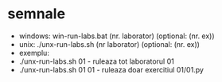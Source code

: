 # semnale
* windows: win-run-labs.bat (nr. laborator) (optional: (nr. ex)) 
* unix: ./unx-run-labs.sh (nr laborator) (optional: (nr. ex))
* exemplu:
* ./unx-run-labs.sh 01 - ruleaza tot laboratorul 01
* ./unx-run-labs.sh 01 01 - ruleaza doar exercitiul 01/01.py
